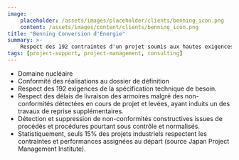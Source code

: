 ```yaml
---
image:
    placeholder: /assets/images/placeholder/clients/benning_icon.png
    content: /assets/images/content/clients/benning_icon.png
title: "Benning Conversion d'Energie"
summary: >-
    Respect des 192 contraintes d'un projet soumis aux hautes exigences du nucléaire.
tags: [project-support, project-management, consulting]
---
```


<ul>
	<li>Domaine nucléaire</li>
	<li>Conformité des réalisations au dossier de définition</li>
	<li>Respect des 192 exigences de la spécification technique de besoin.</li>
	<li>Respect des délais de livraison des armoires malgré des non-conformités détectées  en cours de projet et levées, ayant induits un des travaux de reprise supplémentaires.</li>
	<li>Détection et suppression de non-conformités constructives issues de procédés et procédures pourtant sous contrôle et normalisés.</li>
	<li>Statistiquement, seuls 15% des projets industriels respectent les contraintes et performances assignées au départ (source Japan Project Management Institute).</li>
</ul>
